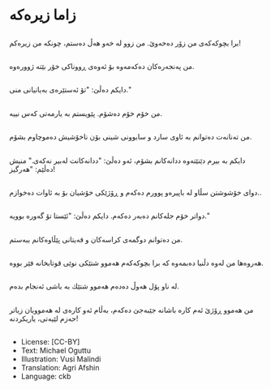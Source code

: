 # زاما زیرەكە

##
برا بچوكەكەی من زۆر دەخەوێ. من زوو لە خەو هەڵ دەستم، چونكە من زیرەكم!

##
من پەنجەرەكان دەكەمەوە بۆ ئەوەی ڕووناكی خۆر بێتە ژوورەوە.

##
دایكم دەڵێ: "تۆ ئەستێرەی بەیانیانی منی."

##
من خۆم خۆم دەشۆم. پێویستم بە یارمەتی كەس نییە.

##
من تەنانەت دەتوانم بە ئاوی سارد و سابوونی شینی بۆن ناخۆشیش دەموچاوم بشۆم.

##
دایكم بە بیرم دێنێتەوە ددانەكانم بشۆم، ئەو دەڵێ: "ددانەكانت لەبیر نەكەی." منیش دەڵێم: "هەرگیز!

##
دوای خۆشوشتن سڵاو لە باپیرەو پوورم دەكەم و ڕۆژێكی خۆشیان بۆ بە ئاوات دەخوازم..

##
دواتر خۆم جلەكانم دەبەر دەكەم. دایكم دەڵێ: "ئێستا تۆ گەورە بوویە."

##
من دەتوانم دوگمەی كراسەكان و قەیتانی پێڵاوەکانم ببەستم.

##
هەروەها من لەوە دڵنیا دەبمەوە كە برا بچوكەكەم هەموو شتێكی نوێی قوتابخانە فێر بووە.

##
لە ناو پۆل هەوڵ دەدەم هەموو شتێك بە باشی ئەنجام بدەم.

##
من هەموو ڕۆژێ ئەم كارە باشانە جێبەجێ دەکەم، بەڵام ئەو كارەی لە هەموویان زیاتر حەزم لێیەتی، یاریكردنە!

##
* License: [CC-BY]
* Text: Michael Oguttu
* Illustration: Vusi Malindi
* Translation: Agri Afshin
* Language: ckb

